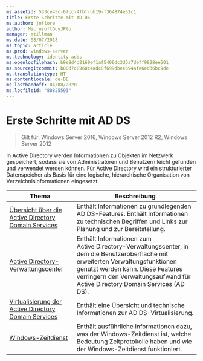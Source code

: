 ```yaml
---
ms.assetid: 533ce45c-67cc-4fbf-bb19-f364874e52c1
title: Erste Schritte mit AD DS
ms.author: joflore
author: MicrosoftGuyJFlo
manager: mtillman
ms.date: 08/07/2018
ms.topic: article
ms.prod: windows-server
ms.technology: identity-adds
ms.openlocfilehash: b9e8d4d2169ef1af5406dc3d6a7deff9828ee501
ms.sourcegitcommit: b00d7c8968c4adc8f699dbee694afe6ed36bc9de
ms.translationtype: HT
ms.contentlocale: de-DE
ms.lasthandoff: 04/08/2020
ms.locfileid: "80825593"
---
```

# <a name="ad-ds-getting-started"></a>Erste Schritte mit AD DS

>Gilt für: Windows Server 2016, Windows Server 2012 R2, Windows Server 2012

In Active Directory werden Informationen zu Objekten im Netzwerk gespeichert, sodass sie von Administratoren und Benutzern leicht gefunden und verwendet werden können. Für Active Directory wird ein strukturierter Datenspeicher als Basis für eine logische, hierarchische Organisation von Verzeichnisinformationen eingesetzt.  
  
| Thema | Beschreibung |
| --------- | --------- |
| [Übersicht über die Active Directory Domain Services](../ad-ds/get-started/virtual-dc/Active-Directory-Domain-Services-Overview.md) | Enthält Informationen zu grundlegenden AD DS-Features. Enthält Informationen zu technischen Begriffen und Links zur Planung und zur Bereitstellung.|
| [Active Directory-Verwaltungscenter](../ad-ds/get-started/adac/Active-Directory-Administrative-Center.md) | Enthält Informationen zum Active Directory-Verwaltungscenter, in dem die Benutzeroberfläche mit erweiterten Verwaltungsfunktionen genutzt werden kann. Diese Features verringern den Verwaltungsaufwand für Active Directory Domain Services (AD DS).|
| [Virtualisierung der Active Directory Domain Services](../ad-ds/get-started/virtual-dc/Active-Directory-Domain-Services-Virtualization.md) | Enthält eine Übersicht und technische Informationen zur AD DS-Virtualisierung.|
| [Windows-Zeitdienst](../../networking/windows-time-service/Windows-Time-Service.md) | Enthält ausführliche Informationen dazu, was der Windows-Zeitdienst ist, welche Bedeutung Zeitprotokolle haben und wie der Windows-Zeitdienst funktioniert.|
